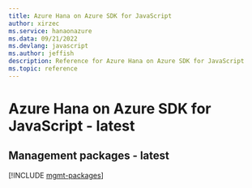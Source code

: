 ```yaml
---
title: Azure Hana on Azure SDK for JavaScript
author: xirzec
ms.service: hanaonazure
ms.data: 09/21/2022
ms.devlang: javascript
ms.author: jeffish
description: Reference for Azure Hana on Azure SDK for JavaScript
ms.topic: reference
---
```

# Azure Hana on Azure SDK for JavaScript - latest

## Management packages - latest
[!INCLUDE [mgmt-packages](hana-on-azure-mgmt-index.md)]